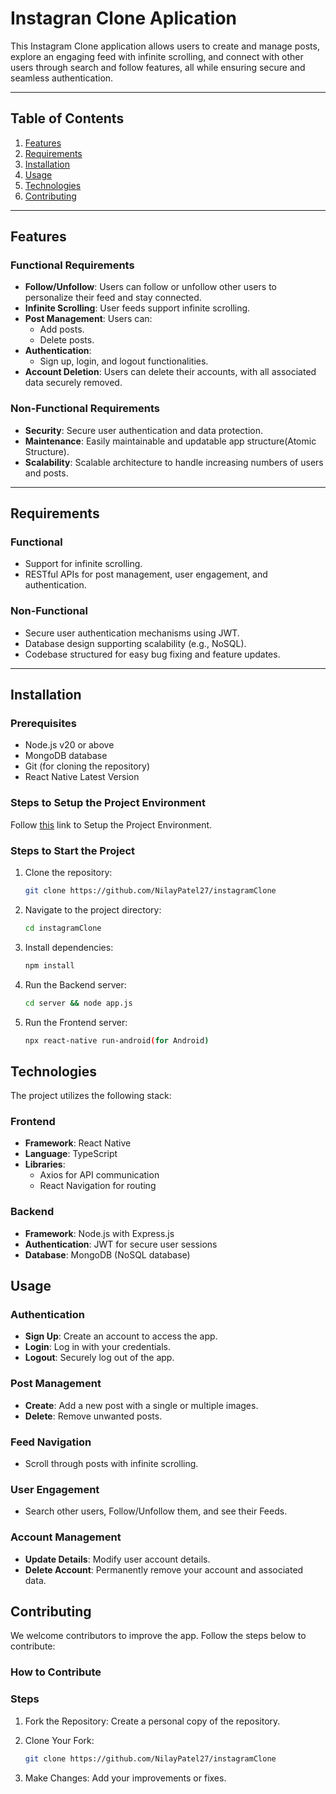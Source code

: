 # Instagran Clone Aplication

This Instagram Clone application allows users to create and manage posts, explore an engaging feed with infinite scrolling, and connect with other users through search and follow features, all while ensuring secure and seamless authentication.

---

## Table of Contents
1. [Features](#features)
2. [Requirements](#requirements)
3. [Installation](#installation)
4. [Usage](#usage)
5. [Technologies](#technologies)
6. [Contributing](#contributing)

---

## Features

### Functional Requirements
- **Follow/Unfollow**: Users can follow or unfollow other users to personalize their feed and stay connected.
- **Infinite Scrolling**: User feeds support infinite scrolling.
- **Post Management**: Users can:
  - Add posts.
  - Delete posts.
- **Authentication**:
  - Sign up, login, and logout functionalities.
- **Account Deletion**: Users can delete their accounts, with all associated data securely removed.

### Non-Functional Requirements
- **Security**: Secure user authentication and data protection.
- **Maintenance**: Easily maintainable and updatable app structure(Atomic Structure).
- **Scalability**: Scalable architecture to handle increasing numbers of users and posts.

---

## Requirements

### Functional
- Support for infinite scrolling.
- RESTful APIs for post management, user engagement, and authentication.

### Non-Functional
- Secure user authentication mechanisms using JWT.
- Database design supporting scalability (e.g., NoSQL).
- Codebase structured for easy bug fixing and feature updates.

---

## Installation

### Prerequisites
- Node.js v20 or above
- MongoDB database
- Git (for cloning the repository)
- React Native Latest Version

### Steps to Setup the Project Environment
Follow [this](https://reactnative.dev/docs/getting-started-without-a-framework) link to Setup the Project Environment.


### Steps to Start the Project
1. Clone the repository:
   ```bash
   git clone https://github.com/NilayPatel27/instagramClone

2. Navigate to the project directory:
   ```bash
   cd instagramClone

3. Install dependencies:
   ```bash
   npm install

4. Run the Backend server:
   ```bash
   cd server && node app.js

5. Run the Frontend server:
   ```bash
   npx react-native run-android(for Android)
   
## Technologies

The project utilizes the following stack:

### Frontend
- **Framework**: React Native
- **Language**: TypeScript
- **Libraries**:
  - Axios for API communication
  - React Navigation for routing

### Backend
- **Framework**: Node.js with Express.js
- **Authentication**: JWT for secure user sessions
- **Database**: MongoDB (NoSQL database)



## Usage
### Authentication
- **Sign Up**: Create an account to access the app.
- **Login**: Log in with your credentials.
- **Logout**: Securely log out of the app.

### Post Management
- **Create**: Add a new post with a single or multiple images.
- **Delete**: Remove unwanted posts.

### Feed Navigation
- Scroll through posts with infinite scrolling.

### User Engagement
- Search other users, Follow/Unfollow them, and see their Feeds.

### Account Management
- **Update Details**: Modify user account details.
- **Delete Account**: Permanently remove your account and associated data.


## Contributing
We welcome contributors to improve the app. Follow the steps below to contribute:

### How to Contribute
### Steps
1. Fork the Repository: Create a personal copy of the repository.

2. Clone Your Fork:
   ```bash
   git clone https://github.com/NilayPatel27/instagramClone

3. Make Changes: Add your improvements or fixes.
